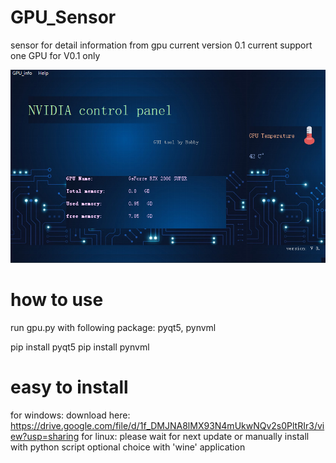 # GPU_Sensor
sensor for detail information from gpu
current version 0.1
current support one GPU for V0.1 only

![image](https://github.com/qq1499412503/GPU_Sensor/blob/main/example.PNG)

# how to use
run gpu.py with following package: 
pyqt5, pynvml

pip install pyqt5
pip install pynvml

# easy to install 
for windows:
  download here:
  https://drive.google.com/file/d/1f_DMJNA8lMX93N4mUkwNQv2s0PltRIr3/view?usp=sharing
for linux:
  please wait for next update or manually install with python script
  optional choice with 'wine' application
  
  
